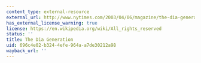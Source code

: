 ```yaml
---
content_type: external-resource
external_url: http://www.nytimes.com/2003/04/06/magazine/the-dia-generation.html
has_external_license_warning: true
license: https://en.wikipedia.org/wiki/All_rights_reserved
status: ''
title: The Dia Generation
uid: 696c4e02-b324-4efe-964a-a7de30212a98
wayback_url: ''
---
```

